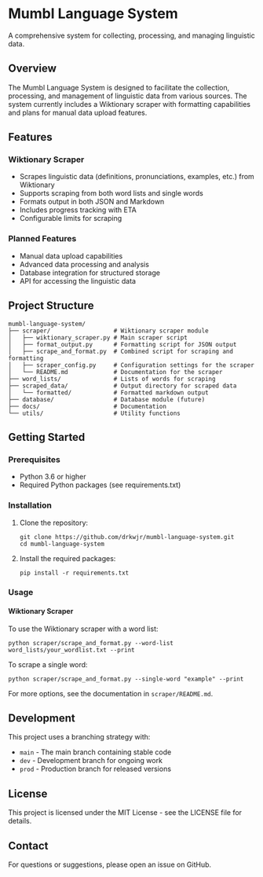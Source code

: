 # Mumbl Language System

A comprehensive system for collecting, processing, and managing linguistic data.

## Overview

The Mumbl Language System is designed to facilitate the collection, processing, and management of linguistic data from various sources. The system currently includes a Wiktionary scraper with formatting capabilities and plans for manual data upload features.

## Features

### Wiktionary Scraper

- Scrapes linguistic data (definitions, pronunciations, examples, etc.) from Wiktionary
- Supports scraping from both word lists and single words
- Formats output in both JSON and Markdown
- Includes progress tracking with ETA
- Configurable limits for scraping

### Planned Features

- Manual data upload capabilities
- Advanced data processing and analysis
- Database integration for structured storage
- API for accessing the linguistic data

## Project Structure

```
mumbl-language-system/
├── scraper/                  # Wiktionary scraper module
│   ├── wiktionary_scraper.py # Main scraper script
│   ├── format_output.py      # Formatting script for JSON output
│   ├── scrape_and_format.py  # Combined script for scraping and formatting
│   ├── scraper_config.py     # Configuration settings for the scraper
│   └── README.md             # Documentation for the scraper
├── word_lists/               # Lists of words for scraping
├── scraped_data/             # Output directory for scraped data
│   └── formatted/            # Formatted markdown output
├── database/                 # Database module (future)
├── docs/                     # Documentation
└── utils/                    # Utility functions
```

## Getting Started

### Prerequisites

- Python 3.6 or higher
- Required Python packages (see requirements.txt)

### Installation

1. Clone the repository:
   ```
   git clone https://github.com/drkwjr/mumbl-language-system.git
   cd mumbl-language-system
   ```

2. Install the required packages:
   ```
   pip install -r requirements.txt
   ```

### Usage

#### Wiktionary Scraper

To use the Wiktionary scraper with a word list:

```
python scraper/scrape_and_format.py --word-list word_lists/your_wordlist.txt --print
```

To scrape a single word:

```
python scraper/scrape_and_format.py --single-word "example" --print
```

For more options, see the documentation in `scraper/README.md`.

## Development

This project uses a branching strategy with:
- `main` - The main branch containing stable code
- `dev` - Development branch for ongoing work
- `prod` - Production branch for released versions

## License

This project is licensed under the MIT License - see the LICENSE file for details.

## Contact

For questions or suggestions, please open an issue on GitHub. 